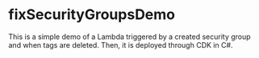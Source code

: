 # fixSecurityGroupsDemo

This is a simple demo of a Lambda triggered by a created security group and when tags are deleted. Then, it is deployed through CDK in C#.
